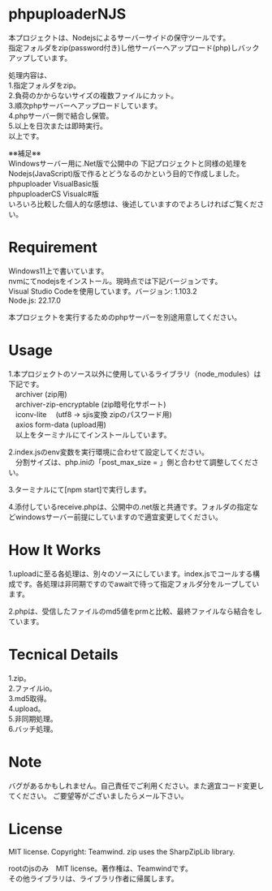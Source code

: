 # phpuploaderNJS
  
本プロジェクトは、Nodejsによるサーバーサイドの保守ツールです。  
指定フォルダをzip(password付き)し他サーバーへアップロード(php)しバックアップしています。  
  
処理内容は、  
1.指定フォルダをzip。  
2.負荷のかからないサイズの複数ファイルにカット。  
3.順次phpサーバーへアップロードしています。  
4.phpサーバー側で結合し保管。  
5.以上を日次または即時実行。  
以上です。  
  
※※補足※※  
Windowsサーバー用に.Net版で公開中の 下記プロジェクトと同様の処理をNodejs(JavaScript)版で作るとどうなるのかという目的で作成しました。  
phpuploader  VisualBasic版  
phpuploaderCS Visualc#版  
いろいろ比較した個人的な感想は、後述していますのでよろしければご覧ください。  
  
# Requirement
Windows11上で書いています。  
nvmにてnodejsをインストール。現時点では下記バージョンです。  
Visual Studio Codeを使用しています。バージョン: 1.103.2  
Node.js: 22.17.0  
  
本プロジェクトを実行するためのphpサーバーを別途用意してください。  
  
# Usage
1.本プロジェクトのソース以外に使用しているライブラリ（node_modules）は下記です。  
　archiver (zip用)  
　archiver-zip-encryptable (zip暗号化サポート)  
　iconv-lite 　(utf8 -> sjis変換 zipのパスワード用)  
　axios form-data (upload用)  
　以上をターミナルにてインストールしています。  
  
2.index.jsのenv変数を実行環境に合わせて設定してください。  
　分割サイズは、php.iniの「post_max_size = 」側と合わせて調整してください。  
    
3.ターミナルにて[npm start]で実行します。  
  
4.添付しているreceive.phpは、公開中の.net版と共通です。フォルダの指定などwindowsサーバー前提にしていますので適宜変更してください。  
  
# How It Works
  
1.uploadに至る各処理は、別々のソースにしています。index.jsでコールする構成です。各処理は非同期ですのでawaitで待って指定フォルダ分をループしています。  
  
2.phpは、受信したファイルのmd5値をprmと比較、最終ファイルなら結合をしています。  
  
# Tecnical Details
  
1.zip。  
2.ファイルio。  
3.md5取得。  
4.upload。  
5.非同期処理。  
6.バッチ処理。  
  
# Note
  


バグがあるかもしれません。自己責任でご利用ください。また適宜コード変更してください。
ご要望等がございましたらメール下さい。


# License
MIT license. Copyright: Teamwind.
zip uses the SharpZipLib library.

rootのjsのみ　MIT license。著作権は、Teamwindです。  
その他ライブラリは、ライブラリ作者に帰属します。
